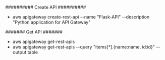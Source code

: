 
##########
Create API
##########
- aws apigateway create-rest-api --name "Flask-API" --description "Python application for API Gateway"

#######
Get API
#######
- aws apigateway get-rest-apis
- aws apigateway get-rest-apis --query "items[*].{name:name, id:id}" --output table

